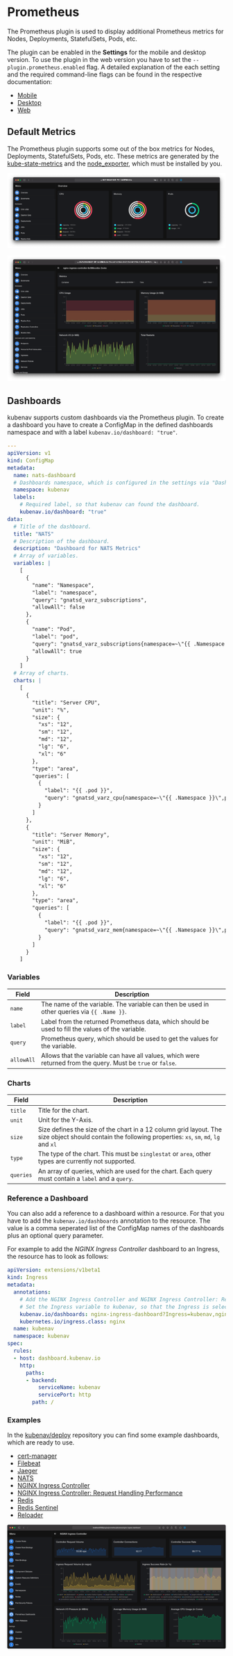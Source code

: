# Prometheus

The Prometheus plugin is used to display additional Prometheus metrics for Nodes, Deployments, StatefulSets, Pods, etc.

The plugin can be enabled in the **Settings** for the mobile and desktop version. To use the plugin in the web version you have to set the `--plugin.prometheus.enabled` flag. A detailed explanation of the each setting and the required command-line flags can be found in the respective documentation:

- [Mobile](../mobile/settings.md#prometheus)
- [Desktop](../desktop/settings.md#prometheus)
- [Web](../web/command-line-flags.md)

## Default Metrics

The Prometheus plugin supports some out of the box metrics for Nodes, Deployments, StatefulSets, Pods, etc. These metrics are generated by the [kube-state-metrics](https://github.com/kubernetes/kube-state-metrics) and the [node_exporter](https://github.com/prometheus/node_exporter), which must be installed by you.

![Default Metrics - Overview](../images/plugins/prometheus-default-metrics-overview.png)

![Default Metrics - Pod](../images/plugins/prometheus-default-metrics-pod.png)

## Dashboards

kubenav supports custom dashboards via the Prometheus plugin. To create a dashboard you have to create a ConfigMap in the defined dashboards namespace and with a label `kubenav.io/dashboard: "true"`.

```yaml
---
apiVersion: v1
kind: ConfigMap
metadata:
  name: nats-dashboard
  # Dashboards namespace, which is configured in the settings via "Dashboards Namespace" or via the "--plugin.prometheus.dashboards-namespace" command-line flag.
  namespace: kubenav
  labels:
    # Required label, so that kubenav can found the dashboard.
    kubenav.io/dashboard: "true"
data:
  # Title of the dashboard.
  title: "NATS"
  # Description of the dashboard.
  description: "Dashboard for NATS Metrics"
  # Array of variables.
  variables: |
    [
      {
        "name": "Namespace",
        "label": "namespace",
        "query": "gnatsd_varz_subscriptions",
        "allowAll": false
      },
      {
        "name": "Pod",
        "label": "pod",
        "query": "gnatsd_varz_subscriptions{namespace=~\"{{ .Namespace }}\"}",
        "allowAll": true
      }
    ]
  # Array of charts.
  charts: |
    [
      {
        "title": "Server CPU",
        "unit": "%",
        "size": {
          "xs": "12",
          "sm": "12",
          "md": "12",
          "lg": "6",
          "xl": "6"
        },
        "type": "area",
        "queries": [
          {
            "label": "{{ .pod }}",
            "query": "gnatsd_varz_cpu{namespace=~\"{{ .Namespace }}\",pod=~\"{{ .Pod }}\"}"
          }
        ]
      },
      {
        "title": "Server Memory",
        "unit": "MiB",
        "size": {
          "xs": "12",
          "sm": "12",
          "md": "12",
          "lg": "6",
          "xl": "6"
        },
        "type": "area",
        "queries": [
          {
            "label": "{{ .pod }}",
            "query": "gnatsd_varz_mem{namespace=~\"{{ .Namespace }}\",pod=~\"{{ .Pod }}\"} / 1024 / 1024"
          }
        ]
      }
    ]
```

### Variables

| Field | Description |
| ----- | ----------- |
| `name` | The name of the variable. The variable can then be used in other queries via `{{ .Name }}`. |
| `label` | Label from the returned Prometheus data, which should be used to fill the values of the variable. |
| `query` | Prometheus query, which should be used to get the values for the variable. |
| `allowAll` | Allows that the variable can have all values, which were returned from the query. Must be `true` or `false`. |

### Charts

| Field | Description |
| ----- | ----------- |
| `title` | Title for the chart. |
| `unit` | Unit for the Y-Axis. |
| `size` | Size defines the size of the chart in a 12 column grid layout. The size object should contain the following properties: `xs`, `sm`, `md`, `lg` and `xl` |
| `type` | The type of the chart. This must be `singlestat` or `area`, other types are currently not supported. |
| `queries` | An array of queries, which are used for the chart. Each query must contain a `label` and a `query`. |

### Reference a Dashboard

You can also add a reference to a dashboard within a resource. For that you have to add the `kubenav.io/dashboards` annotation to the resource. The value is a comma seperated list of the ConfigMap names of the dashboards plus an optional query parameter.

For example to add the *NGINX Ingress Controller* dashboard to an Ingress, the resource has to look as follows:

```yaml
apiVersion: extensions/v1beta1
kind: Ingress
metadata:
  annotations:
    # Add the NGINX Ingress Controller and NGINX Ingress Controller: Request Handling Performance dashboard to the Ingress.
    # Set the Ingress variable to kubenav, so that the Ingress is selected in the dashboard.
    kubenav.io/dashboards: nginx-ingress-dashboard?Ingress=kubenav,nginx-ingress-request-handling-performance-dashboard?Ingress=kubenav
    kubernetes.io/ingress.class: nginx
  name: kubenav
  namespace: kubenav
spec:
  rules:
  - host: dashboard.kubenav.io
    http:
      paths:
      - backend:
          serviceName: kubenav
          servicePort: http
        path: /
```

### Examples

In the [kubenav/deploy](https://github.com/kubenav/deploy/tree/master/dashboards) repository you can find some example dashboards, which are ready to use.

- [cert-manager](https://github.com/kubenav/deploy/blob/master/dashboards/cert-manager-dashboard.yaml)
- [Filebeat](https://github.com/kubenav/deploy/blob/master/dashboards/filebeat-dashboard.yaml)
- [Jaeger](https://github.com/kubenav/deploy/blob/master/dashboards/jaeger-dashboard.yaml)
- [NATS](https://github.com/kubenav/deploy/blob/master/dashboards/nats-dashboard.yaml)
- [NGINX Ingress Controller](https://github.com/kubenav/deploy/blob/master/dashboards/nginx-ingress-dashboard.yaml)
- [NGINX Ingress Controller: Request Handling Performance](https://github.com/kubenav/deploy/blob/master/dashboards/nginx-ingress-request-handling-performance-dashboard.yaml)
- [Redis](https://github.com/kubenav/deploy/blob/master/dashboards/redis-dashboard.yaml)
- [Redis Sentinel](https://github.com/kubenav/deploy/blob/master/dashboards/redis-sentinel-dashboard.yaml)
- [Reloader](https://github.com/kubenav/deploy/blob/master/dashboards/reloader-dashboard.yaml)

![Dashboard](../images/plugins/prometheus-dashboard.png)
